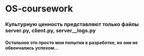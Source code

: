 # OS-coursework

### Культурную ценность представляют только файлы server.py, client.py, server__logs.py 
#### Остальное это просто мои попытки в разработке, но они не обвенчались успехом... 
